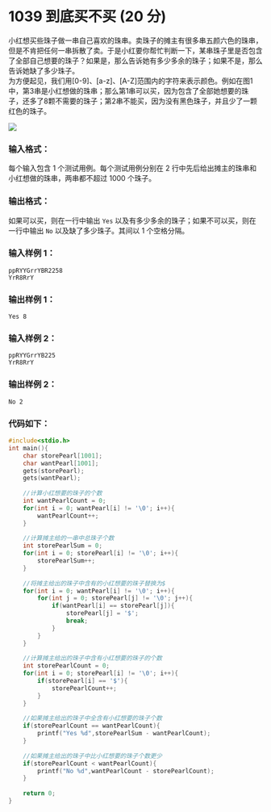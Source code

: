 # 1039 到底买不买 (20 分)
小红想买些珠子做一串自己喜欢的珠串。卖珠子的摊主有很多串五颜六色的珠串，但是不肯把任何一串拆散了卖。于是小红要你帮忙判断一下，某串珠子里是否包含了全部自己想要的珠子？如果是，那么告诉她有多少多余的珠子；如果不是，那么告诉她缺了多少珠子。<br/>
为方便起见，我们用[0-9]、[a-z]、[A-Z]范围内的字符来表示颜色。例如在图1中，第3串是小红想做的珠串；那么第1串可以买，因为包含了全部她想要的珠子，还多了8颗不需要的珠子；第2串不能买，因为没有黑色珠子，并且少了一颗红色的珠子。

![](https://images.ptausercontent.com/b7e2ffa6-8819-436d-ad79-a41263abe914.jpg)
### 输入格式：
每个输入包含 1 个测试用例。每个测试用例分别在 2 行中先后给出摊主的珠串和小红想做的珠串，两串都不超过 1000 个珠子。
### 输出格式：
如果可以买，则在一行中输出 `Yes` 以及有多少多余的珠子；如果不可以买，则在一行中输出 `No`  以及缺了多少珠子。其间以 1 个空格分隔。
### 输入样例 1：
```
ppRYYGrrYBR2258
YrR8RrY
```
### 输出样例 1：
```
Yes 8
```
### 输入样例 2：
```
ppRYYGrrYB225
YrR8RrY
```
### 输出样例 2：
```
No 2
```
### 代码如下：
```c
#include<stdio.h>
int main(){
    char storePearl[1001];
    char wantPearl[1001];
    gets(storePearl);
    gets(wantPearl);
    
    //计算小红想要的珠子的个数 
    int wantPearlCount = 0;
    for(int i = 0; wantPearl[i] != '\0'; i++){
        wantPearlCount++;
    }
    
    //计算摊主给的一串中总珠子个数 
    int storePearlSum = 0;
    for(int i = 0; storePearl[i] != '\0'; i++){
        storePearlSum++;
    }
    
    //将摊主给出的珠子中含有的小红想要的珠子替换为$ 
    for(int i = 0; wantPearl[i] != '\0'; i++){
        for(int j = 0; storePearl[j] != '\0'; j++){
            if(wantPearl[i] == storePearl[j]){
                storePearl[j] = '$';
                break;
            }
        }
    }
    
    //计算摊主给出的珠子中含有小红想要的珠子的个数 
    int storePearlCount = 0;
    for(int i = 0; storePearl[i] != '\0'; i++){
        if(storePearl[i] == '$'){
            storePearlCount++;
        }
    }
    
    //如果摊主给出的珠子中全含有小红想要的珠子个数 
    if(storePearlCount == wantPearlCount){
        printf("Yes %d",storePearlSum - wantPearlCount);
    }
    
    //如果摊主给出的珠子中比小红想要的珠子个数更少 
    if(storePearlCount < wantPearlCount){
        printf("No %d",wantPearlCount - storePearlCount);
    }
    
    return 0;
}
```
